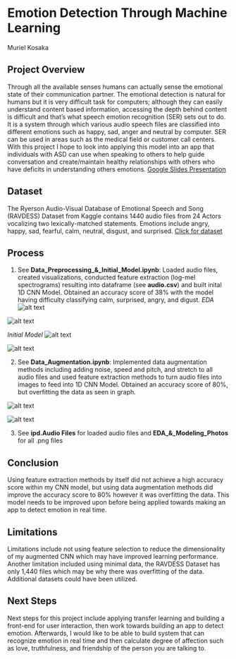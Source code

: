 # Emotion Detection Through Machine Learning
Muriel Kosaka

## Project Overview

Through all the available senses humans can actually sense the emotional state of their communication partner. The emotional detection is natural for humans but it is very difficult task for computers; although they can easily understand content based information, accessing the depth behind content is difficult and that’s what speech emotion recognition (SER) sets out to do. It is a system through which various audio speech files are classified into different emotions such as happy, sad, anger and neutral by computer. SER can be used in areas such as the medical field or customer call centers. With this project I hope to look into applying this model into an app that individuals with ASD can use when speaking to others to help guide conversation and create/maintain healthy relationships with others who have deficits in understanding others emotions. [Google Slides Presentation](https://docs.google.com/presentation/d/1Wuq1SE67ff2-nxySTf2Iay_zfmBIeJQgHpufavLNN4A/edit?usp=sharing)

## Dataset
The Ryerson Audio-Visual Database of Emotional Speech and Song (RAVDESS) Dataset from Kaggle contains 1440 audio files from 24 Actors vocalizing two lexically-matched statements. Emotions include angry, happy, sad, fearful, calm, neutral, disgust, and surprised. [Click for dataset](https://www.kaggle.com/uwrfkaggler/ravdess-emotional-speech-audio)


## Process

1)	See **Data_Preprocessing_&_Initial_Model.ipynb**: Loaded audio files, created visualizations, conducted feature extraction (log-mel spectrograms) resulting into dataframe (see **audio.csv**) and built inital 1D CNN Model. Obtained an accuracy score of 38% with the model having difficulty classifying calm, surprised, angry, and digust.
*EDA*
![alt text](https://github.com/mkosaka1/capstone_project/blob/master/EDA_%26_Modeling_Photos/EDA_Photos/Waveplot_FemaleCalm.png)

![alt text](https://github.com/mkosaka1/capstone_project/blob/master/EDA_%26_Modeling_Photos/EDA_Photos/MelSpec_FemaleCalm.png)

*Initial Model*
![alt text](https://github.com/mkosaka1/capstone_project/blob/master/EDA_%26_Modeling_Photos/Initial_%26_Augmented_Model_Photos/Initial_Model_Accuracy.png)

![alt text](https://github.com/mkosaka1/capstone_project/blob/master/EDA_%26_Modeling_Photos/Initial_%26_Augmented_Model_Photos/Initial_Model_Confusion_Matrix.png)

2)	See **Data_Augmentation.ipynb**: Implemented data augmentation methods including adding noise, speed and pitch, and stretch to all audio files and used feature extraction methods to turn audio files into images to feed into 1D CNN Model. Obtained an accuracy score of 80%, but overfitting the data as seen in graph.

![alt text](https://github.com/mkosaka1/capstone_project/blob/master/EDA_%26_Modeling_Photos/Initial_%26_Augmented_Model_Photos/Augmented_Model_Accuracy.png)

![alt text](https://github.com/mkosaka1/capstone_project/blob/master/EDA_%26_Modeling_Photos/Initial_%26_Augmented_Model_Photos/Augmented_Model_Confusion_Matrix.png)


3)	See **ipd.Audio Files** for loaded audio files and **EDA_&_Modeling_Photos** for all .png files

## Conclusion
Using feature extraction methods by itself did not achieve a high accuracy score within my CNN model, but using data augmentation methods did improve the accuracy score to 80% however it was overfitting the data. This model needs to be improved upon before being applied towards making an app to detect emotion in real time. 

## Limitations
Limitations include not using feature selection to reduce the dimensionality of my augmented CNN which may have improved learning performance. Another limitation included using minimal data, the RAVDESS Dataset has only 1,440 files which may be why there was overfitting of the data. Additional datasets could have been utilized.

## Next Steps

Next steps for this project include applying transfer learning and building a front-end for user interaction, then work towards building an app to detect emotion. Afterwards, I would like to be able to build system that can recognize emotion in real time and then calculate degree of affection such as love, truthfulness, and friendship of the person you are talking to.




